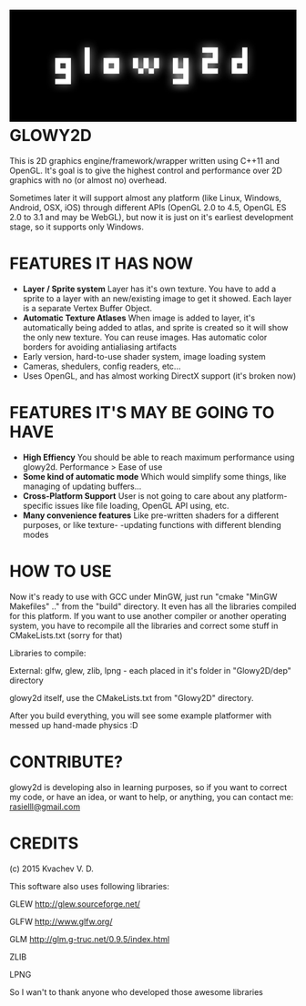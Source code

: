 ![Alt text](logo.png "glowy2d")
GLOWY2D
=======
This is 2D graphics engine/framework/wrapper written using C++11 and OpenGL. It's goal is to give the highest control and performance over 2D graphics with no (or almost no) overhead. 

Sometimes later it will support almost any platform (like Linux, Windows, Android, OSX, iOS) through different APIs (OpenGL 2.0 to 4.5, OpenGL ES 2.0 to 3.1 and may be WebGL), but now it is just on it's earliest development stage, so it supports only Windows.

FEATURES IT HAS NOW
===================
* **Layer / Sprite system**
  Layer has it's own texture. You have to add a sprite to a layer with an 
  new/existing image to get it showed. Each layer is a separate Vertex Buffer 
  Object. 
* **Automatic Texture Atlases**
  When image is added to layer, it's automatically being added to atlas, and 
  sprite is created so it will show the only new texture. You can reuse 
  images. Has automatic color borders for avoiding antialiasing artifacts
* Early version, hard-to-use shader system, image loading system
* Cameras, shedulers, config readers, etc...
* Uses OpenGL, and has almost working DirectX support (it's broken now)

FEATURES IT'S MAY BE GOING TO HAVE
===========================
* **High Effiency**
  You should be able to reach maximum performance using glowy2d. 
  Performance > Ease of use
* **Some kind of automatic mode**
  Which would simplify some things, like managing of updating buffers...
* **Cross-Platform Support**
  User is not going to care about any platform-specific issues like file 
  loading, OpenGL API using, etc.
* **Many convenience features**
  Like pre-written shaders for a different purposes, or like texture-
  -updating functions with different blending modes

HOW TO USE
==========
Now it's ready to use with GCC under MinGW, just run "cmake "MinGW Makefiles" .." from the "build" directory. It even has all the libraries compiled for this platform. If you want to use another compiler or another operating system, you have to recompile all the libraries and correct some stuff in CMakeLists.txt (sorry for that)

Libraries to compile:

External: glfw, glew, zlib, lpng - each placed in it's folder in "Glowy2D/dep" directory

glowy2d itself, use the CMakeLists.txt from "Glowy2D" directory.

After you build everything, you will see some example platformer with messed up hand-made physics :D

CONTRIBUTE?
===========
glowy2d is developing also in learning purposes, so if you want to correct my code,
or have an idea, or want to help, or anything, you can contact me: rasielll@gmail.com

CREDITS
=======
(c) 2015 Kvachev V. D.

This software also uses following libraries:

GLEW http://glew.sourceforge.net/

GLFW http://www.glfw.org/

GLM http://glm.g-truc.net/0.9.5/index.html

ZLIB

LPNG

So I wan't to thank anyone who developed those awesome libraries
